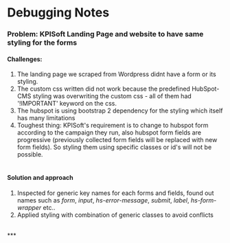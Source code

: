 # Debugging Notes #
### Problem: KPISoft Landing Page and website to have same styling for the forms <br>
#### Challenges:
1. The landing page we scraped from Wordpress didnt have a form or its styling. <br>
2. The custom css written did not work because the predefined HubSpot-CMS styling was overwriting the custom css - all of them had '!IMPORTANT' keyword on the css.<br>
3. The hubspot is using bootstrap 2 dependency for the styling which itself has many limitations<br>
4. Toughest thing: KPISoft's requirement is to change to hubspot form according to the campaign they run, also hubspot form fields are progressive (previously collected form fields will be replaced with new form fields). So styling them using specific classes or id's will not be possible.
<br><br>
#### Solution and approach

1. Inspected for generic key names for each forms and fields, found out names such as *form*, *input*, *hs-error-message*, *submit*, *label*, *hs-form-wrapper* etc..<br>
2. Applied styling with combination of generic classes to avoid conflicts <br>
<br>
***


